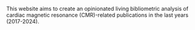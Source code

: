 This website aims to create an opinionated living bibliometric analysis of cardiac magnetic resonance (CMR)-related publications in the last years (2017-2024).
